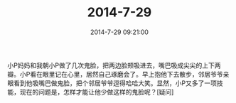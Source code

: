 ﻿---
title: 2014-7-29
date: 2014-7-29 09:21:00
tags:
categories: 爸爸
---
小P妈妈和我朝小P做了几次鬼脸，把两边脸颊吸进去，嘴巴吸成尖尖的上下两瓣。小P看在眼里记在心里，居然自己琢磨会了。早上抱他下去散步，邻居爷爷亲眼看到他吸嘴巴做鬼脸，把个邻居爷爷逗得哈哈大笑。显然，小P又多了一项技能，现在的问题是，怎样才能让他少做这样的鬼脸呢？[疑问]